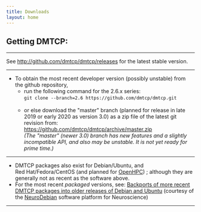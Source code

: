 ```yaml
---
title: Downloads
layout: home
---
```


## Getting DMTCP:

------------------------------------------------------------------------

See http://github.com/dmtcp/dmtcp/releases for the latest stable version.

------------------------------------------------------------------------

- To obtain the most recent developer version (possibly unstable) from
  the github repository,
  - run the following command for the 2.6.x series:\
    `git clone --branch=2.6 https://github.com/dmtcp/dmtcp.git`\
     
  - or else download the \"master\" branch (planned for release in late
    2019 or early 2020 as version 3.0) as a zip file of the latest git
    revision from:\
    <https://github.com/dmtcp/dmtcp/archive/master.zip>\
    *(The \"master\" (newer 3.0) branch has new features and a slightly
    incompatible API, and also may be unstable. It is not yet ready for
    prime time.)*

------------------------------------------------------------------------

- DMTCP packages also exist for Debian/Ubuntu, and Red Hat/Fedora/CentOS
  (and planned for [OpenHPC](https://openhpc.community/)) ; although
  they are generally not as recent as the software above.
- For the most recent *packaged* versions, see: [Backports of more
  recent DMTCP packages into older releases of Debian and
  Ubuntu](http://neuro.debian.net/pkgs/dmtcp.html) (courtesy of the
  [NeuroDebian](http://neuro.debian.net/) software platform for
  Neuroscience)

------------------------------------------------------------------------
